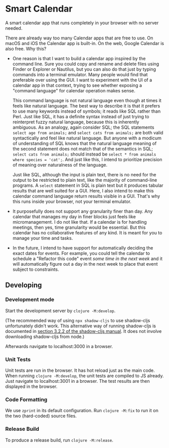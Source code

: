 # Smart Calendar

A smart calendar app that runs completely in your browser with no server needed.

There are already way too many Calendar apps that are free to use. On macOS and
iOS the Calendar app is built-in. On the web, Google Calendar is also free. Why
this?

*   One reason is that I want to build a calendar app inspired by the command
    line. Sure you could copy and rename and delete files using Finder or
    Explorer or Nautilus, but you can also do that just by typing commands into
    a terminal emulator. Many people would find that preferable over using the
    GUI. I want to experiment with the UI of a calendar app in that context,
    trying to see whether exposing a "command language" for calendar operation
    makes sense.

    This command language is not natural language even though at times it feels
    like natural language. The best way to describe it is that it prefers to use
    many keywords instead of symbols; it reads like SQL rather than Perl. Just
    like SQL, it has a definite syntax instead of just trying to reinterpret
    fuzzy natural language, because this is inherently ambiguous. As an analogy,
    again consider SQL; the SQL statements `select age from animals;` and
    `select cats from animals;` are both valid syntactically and feel like
    natural language. But anyone with a modicum of understanding of SQL knows
    that the natural language meaning of the second statement does not match
    that of the semantics in SQL; `select cats from animals;` should instead be
    `select * from animals where species = 'cat';`. And just like this, I intend
    to prioritize precision of meaning over naturalness of the language.

    Just like SQL, although the input is plain text, there is no need for the
    output to be restricted to plain text, like the majority of command-line
    programs. A `select` statement in SQL is plain text but it produces tabular
    results that are well suited for a GUI. Here, I also intend to make this
    calendar command language return results visible in a GUI. That's why this
    runs inside your browser, not your terminal emulator.

*   It purposefully does not support any granularity finer than day. Any
    calendar that manages my day in finer blocks just feels like
    micromanagement. I do not like that. If a calendar is for handling meetings,
    then yes, time granularity would be essential. But this calendar has no
    collaborative features of any kind. It is meant for you to manage your time
    and tasks.

*   In the future, I intend to have support for automatically deciding the exact
    dates for events. For example, you could tell the calendar to schedule a
    "Refactor this code" event *some time in the next week* and it will
    automatically figure out a day in the next week to place that event subject
    to constraints.

## Developing

### Development mode

Start the development server by `clojure -M:develop`.

(The recommended way of using `npx shadow-cljs` to use shadow-cljs unfortunately
didn't work. This alternative way of running shadow-cljs is documented in
[section 3.2.2 of the shadow-cljs
manual](https://shadow-cljs.github.io/docs/UsersGuide.html#deps-edn). It does
not involve downloading shadow-cljs from node.)

Afterwards navigate to localhost:3000 in a browser.

### Unit Tests

Unit tests are run in the browser. It has hot reload just as the main code. When
running `clojure -M:develop`, the unit tests are compiled to JS already. Just
navigate to localhost:3001 in a browser. The test results are then displayed in
the browser.

### Code Formatting

We use `zprint` in its default configuration. Run `clojure -M:fix` to run it on
the two (hard-coded) source files.

### Release Build

To produce a release build, run `clojure -M:release`.
